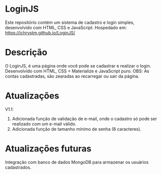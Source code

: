 # LoginJS
Este repositório contém um sistema de cadastro e login simples, desenvolvido com HTML, CSS e JavaScript.
Hospedado em: https://ichrystm.github.io/LoginJS/

# Descrição
O LoginJS, é uma página onde você pode se cadastrar e realizar o login.
Desenvolvido com HTML, CSS + Materialize e JavaScript puro.
OBS: As contas cadastradas, são zearadas ao recarregar ou sair da página.

# Atualizações

V1.1:

1. Adicionada função de validação de e-mail, onde o cadastro só pode ser realizado com um e-mail válido.
2. Adicionada função de tamanho mínimo de senha (8 caracteres).

# Atualizações futuras

Integração com banco de dados MongoDB para armazenar os usuários cadastrados.
